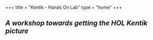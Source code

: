 +++
title = "Kentik - Hands On Lab"
type = "home"
+++

## _A workshop towards getting the **HOL** Kentik picture_
